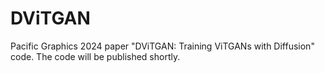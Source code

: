 # DViTGAN
Pacific Graphics 2024 paper "DViTGAN: Training ViTGANs with Diffusion" code. The code will be published shortly.
